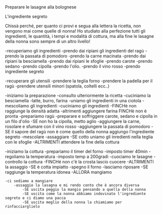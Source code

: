 Preparare le lasagne alla bolognese

L’ingrediente segreto

Chissà perché, per quanto ci provi e segua alla lettera la ricetta, non vengono mai come quelle di nonna! Ho studiato alla perfezione tutti gli ingredienti, le quantità, i tempi e modalità di cottura, ma alla fine le lasagne della nonna sono sempre di un altro livello!

-recuperiamo gli ingredienti
    -prendo dai ripiani gli ingredienti del ragù
        -prendo la passata di pomodoro
        -prendo la carne macinata
    -prendo dai ripiani la besciamella
    -prendo dai ripiani le sfoglie
    -prendo carote 
    -prendo sedano 
    -prendo cipolla 
    -prendo l'olio.
    -prendo il vino rosso
    -prendo ingrediente segreto

-recuperare gli utensili
    -prendere la teglia forno
    -prendere la padella per il ragù
    -prendere utensili minori (spatola, coltelli ecc..)
     
-iniziamo la preparazione
    -consulto ulteriormente la ricetta
    -cuciniamo la besciamella
        -latte, burro, farina
        -uniamo gli ingredienti in una ciotola
        -mescoliamo gli ingredienti
        -cuciniamo gli ingredienti
            -FINCHè non raggiunge la densità adatta
                -altrimenti aggiungere farina FINCHè non è pronta
    -prepariamo ragù
        -preparare e soffriggere carote, sedano e cipolla in un filo d'olio
            -SE non ho la cipolla, metto aglio
        -aggiungere la carne, rosolare e sfumare con il vino rosso
        -aggiungere la passata di pomodoro
            -SE il sapore del ragù non è come quello della nonna aggiungo l'ingrediente segreto
        -mescolare
        -assaggiare
            -SE cotto uniamo gli inredienti nella teglia con le sfoglie
            -ALTRIMENTI attendere la fine della cottura

-iniziamo la cottura
    -prepariamo il timer del forno
        -imposto timer 40min
    -regoliamo la temperatura
        -imposto temp a 200gradi
    -cuociamo le lasagne
        -controllo la cottura
            -FINCHé non c'è la crosta lascio cuocere
            -ALTRIMENTI la assaggio
                -SE è cotta impiatto
-spegno il forno
-lasciamo riposare
    -SE raggiunge la temperatura idonea
    -ALLORA mangiamo

    -ci sediamo a mangiare
        -assaggio la lasagna e mi rendo conto che è ancora diversa
            -SE uscita peggio la mangio pensando a quella della nonna
            -SE uscita come la nonna abbiamo indovinato l'ingrediente segreto e ci diamo una pacca
            -SE uscita meglio della nonna la chiamiamo per rinfacciarglielo